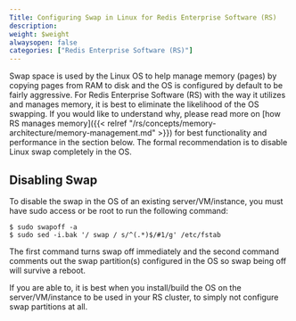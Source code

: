 ```yaml
---
Title: Configuring Swap in Linux for Redis Enterprise Software (RS)
description: 
weight: $weight
alwaysopen: false
categories: ["Redis Enterprise Software (RS)"]
---
```

Swap space is used by the Linux OS to help manage memory (pages) by
copying pages from RAM to disk and the OS is configured by default to be
fairly aggressive. For Redis Enterprise Software (RS) with the way it
utilizes and manages memory, it is best to eliminate the likelihood of
the OS swapping. If you would like to understand why, please read more
on [how RS manages
memory]({{< relref "/rs/concepts/memory-architecture/memory-management.md" >}})
for best functionality and performance in the section below. The formal
recommendation is to disable Linux swap completely in the OS.

## Disabling Swap

To disable the swap in the OS of an existing server/VM/instance, you
must have sudo access or be root to run the following command:

```src
$ sudo swapoff -a
$ sudo sed -i.bak '/ swap / s/^(.*)$/#1/g' /etc/fstab
```

The first command turns swap off immediately and the second command
comments out the swap partition(s) configured in the OS so swap being
off will survive a reboot.

If you are able to, it is best when you install/build the OS on the
server/VM/instance to be used in your RS cluster, to simply not
configure swap partitions at all.
